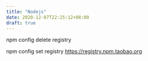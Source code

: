 ```yaml
---
title: "Nodejs"
date: 2020-12-07T22:25:12+08:00
draft: true
---
```


npm config delete registry

npm config set registry https://registry.npm.taobao.org